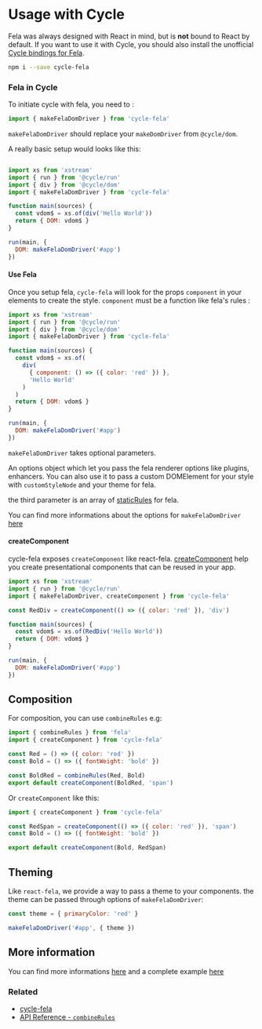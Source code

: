 # Usage with Cycle

Fela was always designed with React in mind, but is **not** bound to React by default. If you want to use it with Cycle, you should also install the unofficial [Cycle bindings for Fela](https://github.com/wcastand/cycle-fela).

```sh
npm i --save cycle-fela
```

### Fela in Cycle

To initiate cycle with fela, you need to :
```javascript
import { makeFelaDomDriver } from 'cycle-fela'
```

`makeFelaDomDriver` should replace your `makeDomDriver` from `@cycle/dom`.

A really basic setup would looks like this:

```javascript

import xs from 'xstream'
import { run } from '@cycle/run'
import { div } from '@cycle/dom'
import { makeFelaDomDriver } from 'cycle-fela'

function main(sources) {
  const vdom$ = xs.of(div('Hello World'))
  return { DOM: vdom$ }
}

run(main, {
  DOM: makeFelaDomDriver('#app')
})
```

#### Use Fela

Once you setup fela, `cycle-fela` will look for the props `component` in your elements to create the style.
`component` must be a function like fela's rules :

```javascript
import xs from 'xstream'
import { run } from '@cycle/run'
import { div } from '@cycle/dom'
import { makeFelaDomDriver } from 'cycle-fela'

function main(sources) {
  const vdom$ = xs.of(
    div(
      { component: () => ({ color: 'red' }) },
      'Hello World'
    )
  )
  return { DOM: vdom$ }
}

run(main, {
  DOM: makeFelaDomDriver('#app')
})
```

`makeFelaDomDriver` takes optional parameters.

An options object which let you pass the fela renderer options like plugins, enhancers.
You can also use it to pass a custom DOMElement for your style with `customStyleNode` and your theme for fela.

the third parameter is an array of [staticRules](http://fela.js.org/docs/api/fela/Renderer.html#renderstaticstyle-reference) for fela.

You can find more informations about the options for `makeFelaDomDriver` [here](https://github.com/wcastand/cycle-fela#makefeladomdriver)

#### createComponent

cycle-fela exposes `createComponent` like react-fela.
[createComponent](https://github.com/wcastand/cycle-fela#createcomponent) help you create presentational components that can be reused in your app.

```javascript
import xs from 'xstream'
import { run } from '@cycle/run'
import { makeFelaDomDriver, createComponent } from 'cycle-fela'

const RedDiv = createComponent(() => ({ color: 'red' }), 'div')

function main(sources) {
  const vdom$ = xs.of(RedDiv('Hello World'))
  return { DOM: vdom$ }
}

run(main, {
  DOM: makeFelaDomDriver('#app')
})
```

## Composition

For composition, you can use `combineRules` e.g:

```javascript
import { combineRules } from 'fela'
import { createComponent } from 'cycle-fela'

const Red = () => ({ color: 'red' })
const Bold = () => ({ fontWeight: 'bold' })

const BoldRed = combineRules(Red, Bold)
export default createComponent(BoldRed, 'span')
```

Or `createComponent` like this:

```javascript
import { createComponent } from 'cycle-fela'

const RedSpan = createComponent(() => ({ color: 'red' }), 'span')
const Bold = () => ({ fontWeight: 'bold' })

export default createComponent(Bold, RedSpan)
```

## Theming

Like `react-fela`, we provide a way to pass a theme to your components.
the theme can be passed through options of `makeFelaDomDriver`:

```javascript
const theme = { primaryColor: 'red' }

makeFelaDomDriver('#app', { theme })
```

## More information

You can find more informations [here](https://github.com/wcastand/cycle-fela) and a complete example [here](https://github.com/wcastand/cycle-fela-example)

### Related
* [cycle-fela](https://github.com/wcastand/cycle-fela)
* [API Reference - `combineRules` ](https://github.com/wcastand/fela/blob/master/docs/api/fela/combineRules.md)
